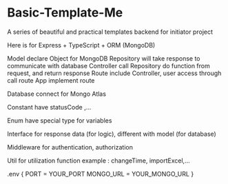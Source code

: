 # Basic-Template-Me
A series of beautiful and practical templates backend for initiator project


Here is for Express + TypeScript + ORM (MongoDB)

Model declare Object for MongoDB
Repository will take response to communicate with database
Controller call Repository do function from request, and return response
Route include Controller, user access through call route
App implement route

Database connect for Mongo Atlas

Constant have statusCode ,...

Enum have special type for variables

Interface for response data (for logic), different with model (for database)

Middleware for authentication, authorization

Util for utilization function example : changeTime, importExcel,...

.env {
    PORT = YOUR_PORT
    MONGO_URL = YOUR_MONGO_URL
}